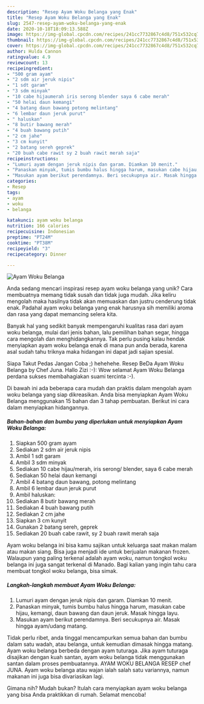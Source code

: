 ```yaml
---
description: "Resep Ayam Woku Belanga yang Enak"
title: "Resep Ayam Woku Belanga yang Enak"
slug: 2547-resep-ayam-woku-belanga-yang-enak
date: 2020-10-18T18:09:13.588Z
image: https://img-global.cpcdn.com/recipes/241cc7732867c4d8/751x532cq70/ayam-woku-belanga-foto-resep-utama.jpg
thumbnail: https://img-global.cpcdn.com/recipes/241cc7732867c4d8/751x532cq70/ayam-woku-belanga-foto-resep-utama.jpg
cover: https://img-global.cpcdn.com/recipes/241cc7732867c4d8/751x532cq70/ayam-woku-belanga-foto-resep-utama.jpg
author: Hulda Cannon
ratingvalue: 4.9
reviewcount: 13
recipeingredient:
- "500 gram ayam"
- "2 sdm air jeruk nipis"
- "1 sdt garam"
- "3 sdm minyak"
- "10 cabe hijaumerah iris serong blender saya 6 cabe merah"
- "50 helai daun kemangi"
- "4 batang daun bawang potong melintang"
- "6 lembar daun jeruk purut"
- " haluskan"
- "8 butir bawang merah"
- "4 buah bawang putih"
- "2 cm jahe"
- "3 cm kunyit"
- "2 batang sereh geprek"
- "20 buah cabe rawit sy 2 buah rawit merah saja"
recipeinstructions:
- "Lumuri ayam dengan jeruk nipis dan garam. Diamkan 10 menit."
- "Panaskan minyak, tumis bumbu halus hingga harum, masukan cabe hijau, kemangi, daun bawang dan daun jeruk. Masak hingga layu."
- "Masukan ayam berikut perendamnya. Beri secukupnya air. Masak hingga ayam/udang matang."
categories:
- Resep
tags:
- ayam
- woku
- belanga

katakunci: ayam woku belanga 
nutrition: 166 calories
recipecuisine: Indonesian
preptime: "PT24M"
cooktime: "PT38M"
recipeyield: "3"
recipecategory: Dinner

---
```



![Ayam Woku Belanga](https://img-global.cpcdn.com/recipes/241cc7732867c4d8/751x532cq70/ayam-woku-belanga-foto-resep-utama.jpg)

Anda sedang mencari inspirasi resep ayam woku belanga yang unik? Cara membuatnya memang tidak susah dan tidak juga mudah. Jika keliru mengolah maka hasilnya tidak akan memuaskan dan justru cenderung tidak enak. Padahal ayam woku belanga yang enak harusnya sih memiliki aroma dan rasa yang dapat memancing selera kita.

Banyak hal yang sedikit banyak mempengaruhi kualitas rasa dari ayam woku belanga, mulai dari jenis bahan, lalu pemilihan bahan segar, hingga cara mengolah dan menghidangkannya. Tak perlu pusing kalau hendak menyiapkan ayam woku belanga enak di mana pun anda berada, karena asal sudah tahu triknya maka hidangan ini dapat jadi sajian spesial.

Siapa Takut Pedas Jangan Coba ;) hehehehe. Resep BeDa Ayam Woku Belanga by Chef Juna. Hallo Zizi :-): Wow selamat Ayam Woku Belanga perdana sukses membahagiakan suami tercinta :-).


Di bawah ini ada beberapa cara mudah dan praktis dalam mengolah ayam woku belanga yang siap dikreasikan. Anda bisa menyiapkan Ayam Woku Belanga menggunakan 15 bahan dan 3 tahap pembuatan. Berikut ini cara dalam menyiapkan hidangannya.

<!--inarticleads1-->

##### Bahan-bahan dan bumbu yang diperlukan untuk menyiapkan Ayam Woku Belanga:

1. Siapkan 500 gram ayam
1. Sediakan 2 sdm air jeruk nipis
1. Ambil 1 sdt garam
1. Ambil 3 sdm minyak
1. Sediakan 10 cabe hijau/merah, iris serong/ blender, saya 6 cabe merah
1. Sediakan 50 helai daun kemangi
1. Ambil 4 batang daun bawang, potong melintang
1. Ambil 6 lembar daun jeruk purut
1. Ambil  haluskan:
1. Sediakan 8 butir bawang merah
1. Sediakan 4 buah bawang putih
1. Sediakan 2 cm jahe
1. Siapkan 3 cm kunyit
1. Gunakan 2 batang sereh, geprek
1. Sediakan 20 buah cabe rawit, sy 2 buah rawit merah saja


Ayam woku belanga ini bisa kamu sajikan untuk keluarga saat makan malam atau makan siang. Bisa juga menjadi ide untuk berjualan makanan frozen. Walaupun yang paling terkenal adalah ayam woku, namun tongkol woku belanga ini juga sangat terkenal di Manado. Bagi kalian yang ingin tahu cara membuat tongkol woku belanga, bisa simak. 

<!--inarticleads2-->

##### Langkah-langkah membuat Ayam Woku Belanga:

1. Lumuri ayam dengan jeruk nipis dan garam. Diamkan 10 menit.
1. Panaskan minyak, tumis bumbu halus hingga harum, masukan cabe hijau, kemangi, daun bawang dan daun jeruk. Masak hingga layu.
1. Masukan ayam berikut perendamnya. Beri secukupnya air. Masak hingga ayam/udang matang.


Tidak perlu ribet, anda tinggal mencampurkan semua bahan dan bumbu dalam satu wadah, atau belanga, untuk kemudian dimasak hingga matang. Ayam woku belanga berbeda dengan ayam tuturaga. Jika ayam tuturaga disajikan dengan kuah santan, ayam woku belanga tidak menggunakan santan dalam proses pembuatannya. AYAM WOKU BELANGA RESEP chef JUNA. Ayam woku belanga atau wajan ialah salah satu variannya, namun makanan ini juga bisa divariasikan lagi. 

Gimana nih? Mudah bukan? Itulah cara menyiapkan ayam woku belanga yang bisa Anda praktikkan di rumah. Selamat mencoba!
